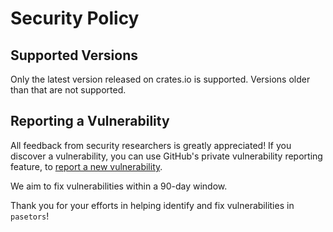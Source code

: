 # Security Policy

## Supported Versions

Only the latest version released on crates.io is supported. Versions older than that are not supported.

## Reporting a Vulnerability

All feedback from security researchers is greatly appreciated! If you discover a vulnerability, you can use GitHub's private vulnerability reporting feature, to [report a new vulnerability](https://github.com/brycx/pasetors/security/advisories/new).

We aim to fix vulnerabilities within a 90-day window.

Thank you for your efforts in helping identify and fix vulnerabilities in `pasetors`!
